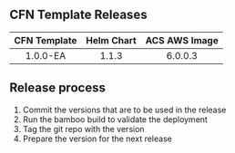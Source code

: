 ## CFN Template Releases

|CFN Template|Helm Chart|ACS AWS Image|
|:---:|:---:|:---:|
|1.0.0-EA|1.1.3|6.0.0.3|

## Release process

1. Commit the versions that are to be used in the release
2. Run the bamboo build to validate the deployment
3. Tag the git repo with the version
4. Prepare the version for the next release